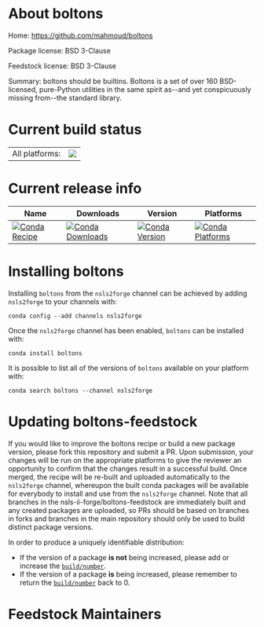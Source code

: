 About boltons
=============

Home: https://github.com/mahmoud/boltons

Package license: BSD 3-Clause

Feedstock license: BSD 3-Clause

Summary: boltons should be builtins. Boltons is a set of over 160 BSD-licensed, pure-Python utilities in the same spirit as--and yet conspicuously missing from--the standard library.




Current build status
====================


<table><tr><td>All platforms:</td>
    <td>
      <a href="https://dev.azure.com/nsls2forge/nsls2forge/_build/latest?definitionId=20&branchName=master">
        <img src="https://dev.azure.com/nsls2forge/nsls2forge/_apis/build/status/boltons-feedstock?branchName=master">
      </a>
    </td>
  </tr>
</table>

Current release info
====================

| Name | Downloads | Version | Platforms |
| --- | --- | --- | --- |
| [![Conda Recipe](https://img.shields.io/badge/recipe-boltons-green.svg)](https://anaconda.org/nsls2forge/boltons) | [![Conda Downloads](https://img.shields.io/conda/dn/nsls2forge/boltons.svg)](https://anaconda.org/nsls2forge/boltons) | [![Conda Version](https://img.shields.io/conda/vn/nsls2forge/boltons.svg)](https://anaconda.org/nsls2forge/boltons) | [![Conda Platforms](https://img.shields.io/conda/pn/nsls2forge/boltons.svg)](https://anaconda.org/nsls2forge/boltons) |

Installing boltons
==================

Installing `boltons` from the `nsls2forge` channel can be achieved by adding `nsls2forge` to your channels with:

```
conda config --add channels nsls2forge
```

Once the `nsls2forge` channel has been enabled, `boltons` can be installed with:

```
conda install boltons
```

It is possible to list all of the versions of `boltons` available on your platform with:

```
conda search boltons --channel nsls2forge
```




Updating boltons-feedstock
==========================

If you would like to improve the boltons recipe or build a new
package version, please fork this repository and submit a PR. Upon submission,
your changes will be run on the appropriate platforms to give the reviewer an
opportunity to confirm that the changes result in a successful build. Once
merged, the recipe will be re-built and uploaded automatically to the
`nsls2forge` channel, whereupon the built conda packages will be available for
everybody to install and use from the `nsls2forge` channel.
Note that all branches in the nsls-ii-forge/boltons-feedstock are
immediately built and any created packages are uploaded, so PRs should be based
on branches in forks and branches in the main repository should only be used to
build distinct package versions.

In order to produce a uniquely identifiable distribution:
 * If the version of a package **is not** being increased, please add or increase
   the [``build/number``](https://conda.io/docs/user-guide/tasks/build-packages/define-metadata.html#build-number-and-string).
 * If the version of a package **is** being increased, please remember to return
   the [``build/number``](https://conda.io/docs/user-guide/tasks/build-packages/define-metadata.html#build-number-and-string)
   back to 0.

Feedstock Maintainers
=====================


